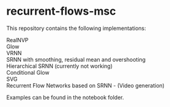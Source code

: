# recurrent-flows-msc

This repository contains the following implementations:

RealNVP <br>
Glow <br>
VRNN <br>
SRNN with smoothing, residual mean and overshooting <br>
Hierarchical SRNN (currently not working) <br>
Conditional Glow <br>
SVG <br>
Recurrent Flow Networks based on SRNN - (Video generation) <br>

Examples can be found in the notebook folder.
